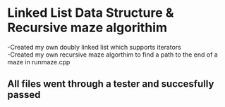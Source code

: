 # Linked List Data Structure & Recursive maze algorithim
-Created my own doubly linked list which supports iterators\
-Created my own recursive maze algorthim to find a path to the end of a maze in runmaze.cpp
## All files went through a tester and succesfully passed 

